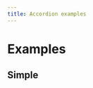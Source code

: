 ```yaml
---
title: Accordion examples
---
```


# Examples

## Simple

<PreviewPlayground :html-importer="() => import('./stories/app.twig')" :script-importer="() => import('./stories/app.js?raw')"/>
